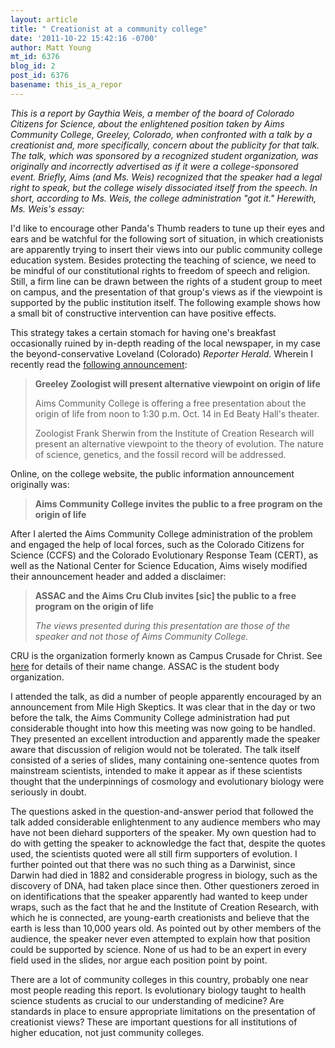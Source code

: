 ```yaml
---
layout: article
title: " Creationist at a community college"
date: '2011-10-22 15:42:16 -0700'
author: Matt Young
mt_id: 6376
blog_id: 2
post_id: 6376
basename: this_is_a_repor
---
```

_This is a report by Gaythia Weis, a member of the board of Colorado Citizens for Science, about the enlightened position taken by Aims Community College, Greeley, Colorado, when confronted with a talk by a creationist and, more specifically, concern about the publicity for that talk. The talk, which was sponsored by a recognized student organization, was originally and incorrectly advertised as if it were a college-sponsored event. Briefly, Aims (and Ms. Weis) recognized that the speaker had a legal right to speak, but the college wisely dissociated itself from the speech.  In short, according to Ms. Weis, the college administration "got it." Herewith, Ms. Weis's essay:_

I'd like to encourage other Panda's Thumb readers to tune up their eyes and ears and be watchful for the following sort of situation, in which creationists are apparently trying to insert their views into our public community college education system. Besides protecting the teaching of science, we need to be mindful of our constitutional rights to freedom of speech and religion. Still, a firm line can be drawn between the rights of a student group to meet on campus, and the presentation of that group's views as if the viewpoint is supported by the public institution itself. The following example shows how a small bit of constructive intervention can have positive effects.

This strategy takes a certain stomach for having one's breakfast occasionally ruined by in-depth reading of the local newspaper, in my case the beyond-conservative Loveland (Colorado) _Reporter Herald_. Wherein I recently read the [following announcement](http://www.reporterherald.com/lifestyles/faith/ci_19059487):

> **Greeley Zoologist will present alternative viewpoint on origin of life**
> 
> Aims Community College is offering a free presentation about the origin of life from noon to 1:30 p.m. Oct. 14 in Ed Beaty Hall's theater.
> 
> Zoologist Frank Sherwin from the Institute of Creation Research will present an alternative viewpoint to the theory of evolution. The nature of science, genetics, and the fossil record will be addressed.

Online, on the college website, the public information announcement originally was:

> **Aims Community College invites the public to a free program on the origin of life**

After I alerted the Aims Community College administration of the problem and engaged the help of local forces, such as the Colorado Citizens for Science (CCFS) and the Colorado Evolutionary Response Team (CERT), as well as the National Center for Science Education, Aims wisely modified their announcement header and added a disclaimer:

> **ASSAC and the Aims Cru Club invites \[sic\] the public to a free program on the origin of life**
> 
> _The views presented during this presentation are those of the speaker and not those of Aims Community College._

CRU is the organization formerly known as Campus Crusade for Christ. See [here](http://www.washingtonpost.com/local/campus-crusade-for-christ-changes-name-to-cru-keeps-evangelical-mission/2011/07/20/gIQA54PMQI_story.html) for details of their name change.  ASSAC is the student body organization.

I attended the talk, as did a number of people apparently encouraged by an announcement from Mile High Skeptics. It was clear that in the day or two before the talk, the Aims Community College administration had put considerable thought into how this meeting was now going to be handled. They presented an excellent introduction and apparently made the speaker aware that discussion of religion would not be tolerated. The talk itself consisted of a series of slides, many containing one-sentence quotes from mainstream scientists, intended to make it appear as if these scientists thought that the underpinnings of cosmology and evolutionary biology were seriously in doubt. 

The questions asked in the question-and-answer period that followed the talk added considerable enlightenment to any audience members who may have not been diehard supporters of the speaker. My own question had to do with getting the speaker to acknowledge the fact that, despite the quotes used, the scientists quoted were all still firm supporters of evolution. I further pointed out that there was no such thing as a Darwinist, since Darwin had died in 1882 and considerable progress in biology, such as the discovery of DNA, had taken place since then. Other questioners zeroed in on identifications that the speaker apparently had wanted to keep under wraps, such as the fact that he and the Institute of Creation Research, with which he is connected, are young-earth creationists and believe that the earth is less than 10,000 years old. As pointed out by other members of the audience, the speaker never even attempted to explain how that position could be supported by science. None of us had to be an expert in every field used in the slides, nor argue each position point by point.

There are a lot of community colleges in this country, probably one near most people reading this report. Is evolutionary biology taught to health science students as crucial to our understanding of medicine? Are standards in place to ensure appropriate limitations on the presentation of creationist views? These are important questions for all institutions of higher education, not just community colleges.
